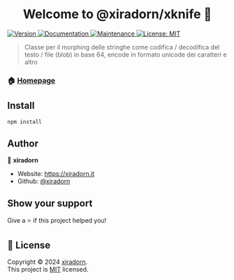 <h1 align="center">Welcome to @xiradorn/xknife 👋</h1>
<p>
  <a href="https://www.npmjs.com/package/@xiradorn/xknife" target="_blank">
    <img alt="Version" src="https://img.shields.io/npm/v/@xiradorn/xknife.svg">
  </a>
  <a href="https://github.com/xiradorn/xknife#readme" target="_blank">
    <img alt="Documentation" src="https://img.shields.io/badge/documentation-yes-brightgreen.svg" />
  </a>
  <a href="https://github.com/xiradorn/xknife/graphs/commit-activity" target="_blank">
    <img alt="Maintenance" src="https://img.shields.io/badge/Maintained%3F-yes-green.svg" />
  </a>
  <a href="https://github.com/xiradorn/xknife/blob/master/LICENSE" target="_blank">
    <img alt="License: MIT" src="https://img.shields.io/github/license/xiradorn/@xiradorn/xknife" />
  </a>
</p>

> Classe per il morphing delle stringhe come codifica / decodifica del testo / file (blob) in base 64, encode in formato unicode dei caratteri e altro

### 🏠 [Homepage](https://xiradorn.it)

## Install

```sh
npm install
```

## Author

👤 **xiradorn**

-   Website: https://xiradorn.it
-   Github: [@xiradorn](https://github.com/xiradorn)

## Show your support

Give a ⭐️ if this project helped you!

## 📝 License

Copyright © 2024 [xiradorn](https://github.com/xiradorn).<br />
This project is [MIT](https://github.com/xiradorn/xknife/blob/master/LICENSE) licensed.

